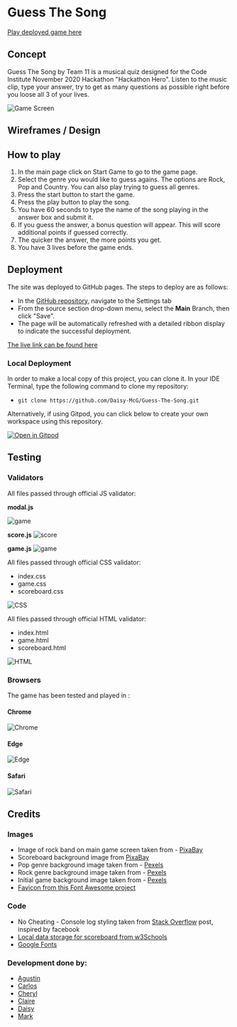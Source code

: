 #  Guess The Song

[Play deployed game here](https://daisy-mcg.github.io/Guess-The-Song/)

## Concept

Guess The Song by Team 11 is a musical quiz designed for the Code Institute November 2020 Hackathon "Hackathon Hero". Listen to the music clip, type your answer, try to get as many questions as possible right before you loose all 3 of your lives. 

![Game Screen](/docs/readme/game_image.png)

## Wireframes / Design


## How to play

1. In the main page click on Start Game to go to the game page.
2. Select the genre you would like to guess agains. The options are Rock, Pop and Country. You can also play trying to guess all genres.
3. Press the start button to start the game.
4. Press the play button to play the song.
5. You have 60 seconds to type the name of the song playing in the answer box and submit it.
6. If you guess the answer, a bonus question will appear. This will score additional points if guessed correctly.
7. The quicker the answer, the more points you get.
8. You have 3 lives before the game ends.

## Deployment

The site was deployed to GitHub pages. The steps to deploy are as follows: 
  - In the [GitHub repository](https://github.com/Daisy-McG/Guess-The-Song), navigate to the Settings tab 
  - From the source section drop-down menu, select the **Main** Branch, then click "Save".
  - The page will be automatically refreshed with a detailed ribbon display to indicate the successful deployment.

[The live link can be found here](https://daisy-mcg.github.io/Guess-The-Song/)

### Local Deployment

In order to make a local copy of this project, you can clone it. In your IDE Terminal, type the following command to clone my repository:

- `git clone https://github.com/Daisy-McG/Guess-The-Song.git`

Alternatively, if using Gitpod, you can click below to create your own workspace using this repository.

[![Open in Gitpod](https://gitpod.io/button/open-in-gitpod.svg)](https://gitpod.io/#https://github.com/Daisy-McG/Guess-The-Song)

## Testing

### Validators

All files passed through official JS validator:

**modal.js**

![game](/docs/readme/modal-js.JPG)

**score.js**
![score](/docs/readme/score-js.JPG)

**game.js**
![game](/docs/readme/game-js.JPG)

All files passed through official CSS validator:
* index.css
* game.css
* scoreboard.css

![CSS](/docs/readme/css.JPG)

All files passed through official HTML validator:
* index.html
* game.html
* scoreboard.html

![HTML](/docs/readme/html.JPG)

### Browsers

The game has been tested and played in :

#### Chrome
![Chrome](docs/readme/browser_chrome.png)

#### Edge
![Edge](docs/readme/browser_edge.png)

#### Safari
![Safari](docs/readme/browser_safari.png)

## Credits

### Images

* Image of rock band on main game screen taken from - [PixaBay](https://pixabay.com/photos/guitar-guitarist-music-756326/)
* Scoreboard background image from [PixaBay](https://pixabay.com/photos/concert-microphone-bandstand-music-7424190/)
* Pop genre background image taken from - [Pexels](https://www.pexels.com/photo/silver-disco-ball-593467/)
* Rock genre background image taken from - [Pexels](https://www.pexels.com/photo/person-playing-drums-1475021/)
* Initial game background image taken from - [Pexels](https://www.pexels.com/photo/people-at-concert-1105666/)
* [Favicon from this Font Awesome project](https://gauger.io/fonticon/)
### Code

* No Cheating - Console log styling taken from [Stack Overflow](https://stackoverflow.com/questions/26283936/stylized-console-logging) post, inspired by facebook
* [Local data storage for scoreboard from w3Schools](https://www.w3schools.com/js/js_api_web_storage.asp)
* [Google Fonts](https://fonts.google.com/)

### Development done by:

* [Agustin](https://github.com/cilliagustin)
* [Carlos](https://github.com/felipesandoli)
* [Cheryl](https://github.com/ccp84)
* [Claire](https://github.com/Claire221)
* [Daisy](https://github.com/Daisy-McG)
* [Mark](https://github.com/mark279455)
